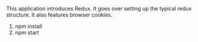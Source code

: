 
This application introduces Redux. It goes over setting up the typical redux structure. It also features browser cookies.

1. npm install
2. npm start